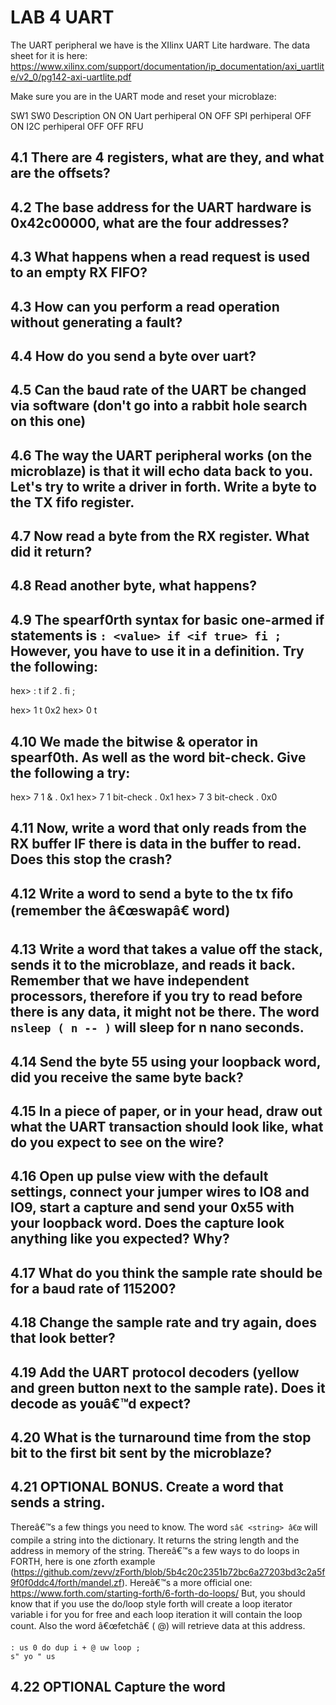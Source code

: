 # LAB 4 UART

The UART peripheral we have is the XIlinx UART Lite hardware. The data sheet for it is here: https://www.xilinx.com/support/documentation/ip_documentation/axi_uartlite/v2_0/pg142-axi-uartlite.pdf

Make sure you are in the UART mode and reset your microblaze:

SW1	SW0	Description
ON	ON	Uart perhiperal
ON	OFF	SPI perhiperal
OFF	ON	I2C perhiperal
OFF	OFF	RFU

## 4.1 There are 4 registers, what are they, and what are the offsets?



## 4.2 The base address for the UART hardware is 0x42c00000, what are the four addresses?



## 4.3 What happens when a read request is used to an empty RX FIFO?



## 4.3 How can you perform a read operation without generating a fault?



## 4.4 How do you send a byte over uart?



## 4.5 Can the baud rate of the UART be changed via software (don't go into a rabbit hole search on this one)



## 4.6 The way the UART peripheral works (on the microblaze) is that it will echo data back to you. Let's try to write a driver in forth. Write a byte to the TX fifo register.



## 4.7 Now read a byte from the RX register. What did it return?


## 4.8 Read another byte, what happens?



## 4.9 The spearf0rth syntax for basic one-armed if statements is `: <value> if <if true> fi ;`  However, you have to use it in a definition. Try the following:

hex> : t if 2 . fi ;

hex> 1 t
0x2
hex> 0 t


## 4.10 We made the bitwise & operator in spearf0th. As well as the word bit-check. Give the following a try:

hex> 7 1 & .
0x1
hex> 7 1 bit-check .
0x1
hex> 7 3 bit-check .
0x0

## 4.11 Now, write a word that only reads from the RX buffer IF there is data in the buffer to read. Does this stop the crash?


## 4.12 Write a word to send a byte to the tx fifo (remember the â€œswapâ€ word)


## 4.13 Write a word that takes a value off the stack, sends it to the microblaze, and reads it back. Remember that we have independent processors, therefore if you try to read before there is any data, it might not be there. The word `nsleep ( n -- )` will sleep for n nano seconds.



## 4.14 Send the byte 55 using your loopback word, did you receive the same byte back?



## 4.15 In a piece of paper, or in your head, draw out what the UART transaction should look like, what do you expect to see on the wire?



## 4.16 Open up pulse view with the default settings, connect your jumper wires to IO8 and IO9, start a capture and send your 0x55 with your loopback word. Does the capture look anything like you expected? Why?



## 4.17 What do you think the sample rate should be for a baud rate of 115200?



## 4.18 Change the sample rate and try again, does that look better?



## 4.19 Add the UART protocol decoders (yellow and green button next to the sample rate). Does it decode as youâ€™d expect?



## 4.20 What is the turnaround time from the stop bit to the first bit sent by the microblaze?



## 4.21 OPTIONAL BONUS. Create a word that sends a string.

Thereâ€™s a few things you need to know. The word `sâ€ <string> â€œ` will compile a string into the dictionary. It returns the string length and the address in memory of the string. Thereâ€™s a few ways to do loops in FORTH, here is one zforth example (https://github.com/zevv/zForth/blob/5b4c20c2351b72bc6a27203bd3c2a5f9f0f0ddc4/forth/mandel.zf). Hereâ€™s a more official one: https://www.forth.com/starting-forth/6-forth-do-loops/
But, you should know that if you use the do/loop style forth will create a loop iterator variable i for you for free and each loop iteration it will contain the loop count. Also the word â€œfetchâ€ ( @) will retrieve data at this address.

```
: us 0 do dup i + @ uw loop ;
s" yo " us
```

## 4.22 OPTIONAL Capture the word